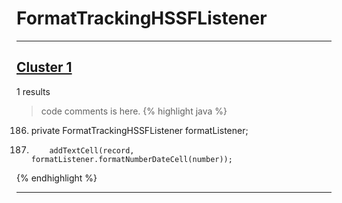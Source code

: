 # FormatTrackingHSSFListener

***

## [Cluster 1](./1)
1 results
> code comments is here.
{% highlight java %}
186. private FormatTrackingHSSFListener formatListener;
380.         addTextCell(record, formatListener.formatNumberDateCell(number));
{% endhighlight %}

***

